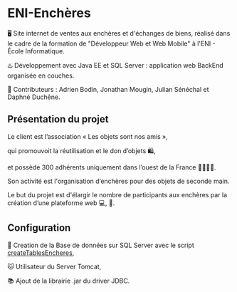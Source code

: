 # ENI-Enchères

🖥️ Site internet de ventes aux enchères et d'échanges de biens, réalisé dans le cadre de la formation de "Développeur Web et Web Mobile" à l'ENI - École Informatique.

♨️ Développement avec Java EE et SQL Server : application web BackEnd organisée en couches.   

🤝 Contributeurs : Adrien Bodin, Jonathan Mougin, Julian Sénéchal et Daphné Duchêne.

## Présentation du projet 

Le client est l’association « Les objets sont nos amis »,

qui promouvoit la réutilisation et le don d’objets 🛍️,

et possède 300 adhérents uniquement dans l’ouest de la France 👨‍👩‍👧‍👦.

Son activité est l'organisation d’enchères pour des objets de seconde main.

Le but du projet est d'élargir le nombre de participants aux enchères par la création d’une plateforme web 💻, 📱.

## Configuration

🔋 Creation de la Base de données sur SQL Server avec le script [createTablesEncheres](https://github.com/Aladiel/projetEncheres/blob/master/src/main/webapp/sql/createTablesEncheres.sql),

🐱 Utilisateur du Server Tomcat,

📚 Ajout de la librairie .jar du driver JDBC.

